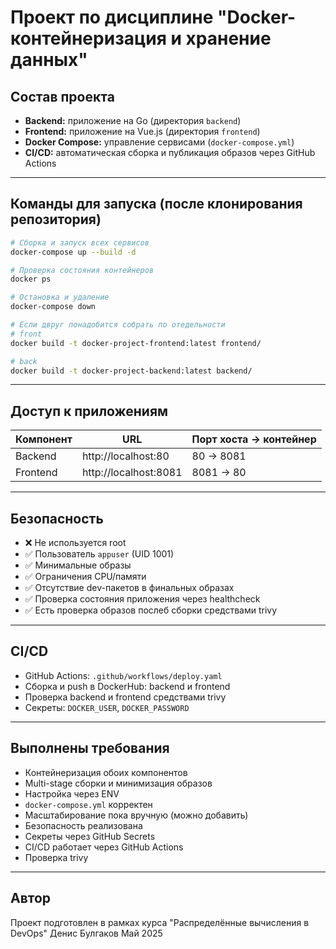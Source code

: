 # Проект по дисциплине "Docker-контейнеризация и хранение данных"

## Состав проекта

- **Backend:** приложение на Go (директория `backend`)
- **Frontend:** приложение на Vue.js (директория `frontend`)
- **Docker Compose:** управление сервисами (`docker-compose.yml`)
- **CI/CD:** автоматическая сборка и публикация образов через GitHub Actions

---

## Команды для запуска (после клонирования репозитория)

```bash
# Сборка и запуск всех сервисов
docker-compose up --build -d

# Проверка состояния контейнеров
docker ps

# Остановка и удаление
docker-compose down

# Если двруг понадобится собрать по отедельности
# front
docker build -t docker-project-frontend:latest frontend/

# back
docker build -t docker-project-backend:latest backend/
```

---

## Доступ к приложениям

| Компонент | URL                   | Порт хоста → контейнер |
|-----------|------------------------|-------------------------|
| Backend   | http://localhost:80    | 80 → 8081               |
| Frontend  | http://localhost:8081  | 8081 → 80
---

## Безопасность

- ❌ Не используется root
- ✅ Пользователь `appuser` (UID 1001)
- ✅ Минимальные образы
- ✅ Ограничения CPU/памяти
- ✅ Отсутствие dev-пакетов в финальных образах
- ✅ Проверка состояния приложения через healthcheck
- ✅ Есть проверка образов послеб сборки средствами trivy

---

## CI/CD

- GitHub Actions: `.github/workflows/deploy.yaml`
- Сборка и push в DockerHub: backend и frontend
- Проверка backend и frontend средствами trivy
- Секреты: `DOCKER_USER`, `DOCKER_PASSWORD`

---

## Выполнены требования

- Контейнеризация обоих компонентов
- Multi-stage сборки и минимизация образов
- Настройка через ENV
- `docker-compose.yml` корректен
- Масштабирование пока вручную (можно добавить)
- Безопасность реализована
- Секреты через GitHub Secrets
- CI/CD работает через GitHub Actions
- Проверка trivy

---

## Автор

Проект подготовлен в рамках курса "Распределённые вычисления в DevOps" Денис Булгаков Май 2025